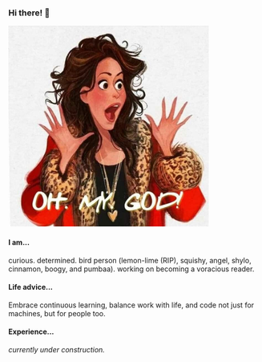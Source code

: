 ### Hi there! 👋

<img src="./janice.jpeg" width="400" height="400">

#### I am...
curious. determined. bird person (lemon-lime (RIP), squishy, angel, shylo, cinnamon, boogy, and pumbaa). working on becoming a voracious reader.

#### Life advice...
Embrace continuous learning, balance work with life, and code not just for machines, but for people too.

#### Experience...
*currently under construction.*
